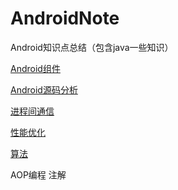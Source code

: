 # AndroidNote
Android知识点总结（包含java一些知识）

[Android组件](/Android组件/Android组件.md)

[Android源码分析]()

[进程间通信](/IPC/进程间通信.md)

[性能优化](/性能优化/Index.md)

[算法](/算法)





AOP编程 注解







